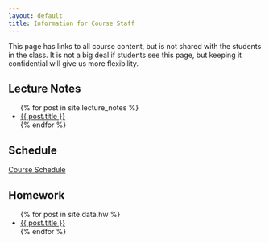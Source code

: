 ```yaml
---
layout: default
title: Information for Course Staff
---
```


This page has links to all course content, but is not shared with the students
in the class. It is not a big deal if students see this page, but keeping it
confidential will give us more flexibility.

Lecture Notes
-------------

<ul>
  {% for post in site.lecture_notes %}
    <li>
      <a href="../{{ post.url }}">{{ post.title }}</a>
    </li>
  {% endfor %}
</ul>

Schedule
--------

<a href="../schedule/">Course Schedule</a>

Homework
--------

<ul>
  {% for post in site.data.hw %}
    <li>
      <a href="../hw/{{ post.url }}">{{ post.title }}</a>
    </li>
  {% endfor %}
</ul>

